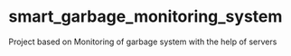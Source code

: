 # smart_garbage_monitoring_system
Project based on Monitoring of garbage system with the help of servers
